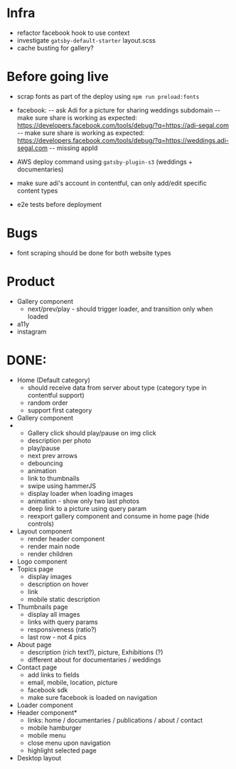 # Infra

- refactor facebook hook to use context
- investigate `gatsby-default-starter` layout.scss
- cache busting for gallery?

# Before going live

- scrap fonts as part of the deploy using `npm run preload:fonts`
- facebook:
  -- ask Adi for a picture for sharing weddings subdomain
  -- make sure share is working as expected: https://developers.facebook.com/tools/debug/?q=https://adi-segal.com
  -- make sure share is working as expected: https://developers.facebook.com/tools/debug/?q=https://weddings.adi-segal.com
  -- missing appId

- AWS deploy command using `gatsby-plugin-s3` (weddings + documentaries)
- make sure adi's account in contentful, can only add/edit specific content types
- e2e tests before deployment

# Bugs

- font scraping should be done for both website types

# Product

- Gallery component
  - next/prev/play - should trigger loader, and transition only when loaded
- a11y
- instagram

# DONE:

- Home (Default category)
  - should receive data from server about type (category type in contentful support)
  - random order
  - support first category
- Gallery component
- - Gallery click should play/pause on img click
  - description per photo
  - play/pause
  - next prev arrows
  - debouncing
  - animation
  - link to thumbnails
  - swipe using hammerJS
  - display loader when loading images
  - animation - show only two last photos
  - deep link to a picture using query param
  - reexport gallery component and consume in home page (hide controls)
- Layout component
  - render header component
  - render main node
  - render children
- Logo component
- Topics page
  - display images
  - description on hover
  - link
  - mobile static description
- Thumbnails page
  - display all images
  - links with query params
  - responsiveness (ratio?)
  - last row - not 4 pics
- About page
  - description (rich text?), picture, Exhibitions (?)
  - different about for documentaries / weddings
- Contact page
  - add links to fields
  - email, mobile, location, picture
  - facebook sdk
  - make sure facebook is loaded on navigation
- Loader component
- Header component\*
  - links: home / documentaries / publications / about / contact
  - mobile hamburger
  - mobile menu
  - close menu upon navigation
  - highlight selected page
- Desktop layout
